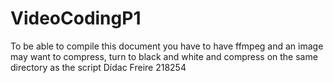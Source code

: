 # VideoCodingP1
 To be able to compile this document you have to have ffmpeg and an image may want to compress, turn to black and white and compress on the same directory as the script
 Dídac Freire
 218254
